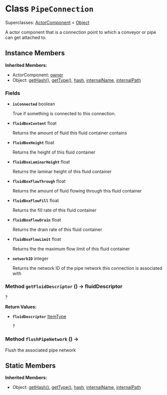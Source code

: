 # Class <code>PipeConnection</code>

Superclasses: <a href="ActorComponent.md">ActorComponent</a> < <a href="Object.md">Object</a>

A actor component that is a connection point to which a conveyor or pipe can get attached to.
## Instance Members
<b>Inherited Members:</b>
- ActorComponent: <a href="ActorComponent.md#owner">owner</a>
- Object: <a href="Object.md#getHash">getHash()</a>, <a href="Object.md#getType">getType()</a>, <a href="Object.md#hash">hash</a>, <a href="Object.md#internalName">internalName</a>, <a href="Object.md#internalPath">internalPath</a>
### Fields
- <code><b>isConnected</b></code> boolean

  True if something is connected to this connection.
- <code><b>fluidBoxContent</b></code> float

  Returns the amount of fluid this fluid container contains
- <code><b>fluidBoxHeight</b></code> float

  Returns the height of this fluid container
- <code><b>fluidBoxLaminarHeight</b></code> float

  Returns the laminar height of this fluid container
- <code><b>fluidBoxFlowThrough</b></code> float

  Returns the amount of fluid flowing through this fluid container
- <code><b>fluidBoxFlowFill</b></code> float

  Returns the fill rate of this fluid container
- <code><b>fluidBoxFlowDrain</b></code> float

  Returns the drain rate of this fluid container
- <code><b>fluidBoxFlowLimit</b></code> float

  Returns the the maximum flow limit of this fluid container
- <code><b>networkID</b></code> integer

  Returns the network ID of the pipe network this connection is associated with
### Method <code>getFluidDescriptor</code> () → fluidDescriptor
?

<b>Return Values:</b>

- <code><b>fluidDescriptor</b></code> <a href="ItemType.md">ItemType</a>

  ?
### Method <code>flushPipeNetwork</code> () → 
Flush the associated pipe network

## Static Members
<b>Inherited Members:</b>
- Object: <a href="Object.md#getHash">getHash()</a>, <a href="Object.md#getType">getType()</a>, <a href="Object.md#hash">hash</a>, <a href="Object.md#internalName">internalName</a>, <a href="Object.md#internalPath">internalPath</a>